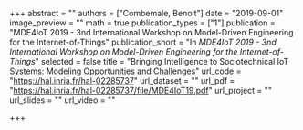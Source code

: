 +++
abstract = ""
authors = ["Combemale, Benoit"]
date = "2019-09-01"
image_preview = ""
math = true
publication_types = ["1"]
publication = "MDE4IoT 2019 - 3nd International Workshop on Model-Driven Engineering for the Internet-of-Things"
publication_short = "In *MDE4IoT 2019 - 3nd International Workshop on Model-Driven Engineering for the Internet-of-Things*"
selected = false
title = "Bringing Intelligence to Sociotechnical IoT Systems: Modeling Opportunities and Challenges"
url_code = "https://hal.inria.fr/hal-02285737"
url_dataset = ""
url_pdf = "https://hal.inria.fr/hal-02285737/file/MDE4IoT19.pdf"
url_project = ""
url_slides = ""
url_video = ""

+++
